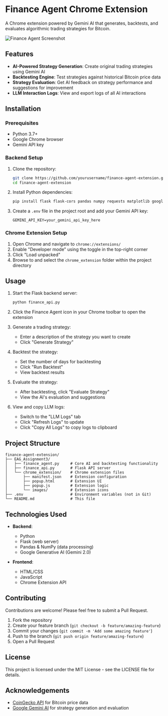 # Finance Agent Chrome Extension

A Chrome extension powered by Gemini AI that generates, backtests, and evaluates algorithmic trading strategies for Bitcoin.

![Finance Agent Screenshot](screenshots/finance_agent_screenshot.png)

## Features

- **AI-Powered Strategy Generation**: Create original trading strategies using Gemini AI
- **Backtesting Engine**: Test strategies against historical Bitcoin price data
- **Strategy Evaluation**: Get AI feedback on strategy performance and suggestions for improvement
- **LLM Interaction Logs**: View and export logs of all AI interactions

## Installation

### Prerequisites

- Python 3.7+
- Google Chrome browser
- Gemini API key

### Backend Setup

1. Clone the repository:
   ```bash
   git clone https://github.com/yourusername/finance-agent-extension.git
   cd finance-agent-extension
   ```

2. Install Python dependencies:
   ```bash
   pip install flask flask-cors pandas numpy requests matplotlib google-generativeai python-dotenv
   ```

3. Create a `.env` file in the project root and add your Gemini API key:
   ```
   GEMINI_API_KEY=your_gemini_api_key_here
   ```

### Chrome Extension Setup

1. Open Chrome and navigate to `chrome://extensions/`
2. Enable "Developer mode" using the toggle in the top-right corner
3. Click "Load unpacked"
4. Browse to and select the `chrome_extension` folder within the project directory

## Usage

1. Start the Flask backend server:
   ```bash
   python finance_api.py
   ```

2. Click the Finance Agent icon in your Chrome toolbar to open the extension

3. Generate a trading strategy:
   - Enter a description of the strategy you want to create
   - Click "Generate Strategy"

4. Backtest the strategy:
   - Set the number of days for backtesting
   - Click "Run Backtest"
   - View backtest results

5. Evaluate the strategy:
   - After backtesting, click "Evaluate Strategy"
   - View the AI's evaluation and suggestions

6. View and copy LLM logs:
   - Switch to the "LLM Logs" tab
   - Click "Refresh Logs" to update
   - Click "Copy All Logs" to copy logs to clipboard

## Project Structure

```
finance-agent-extension/
├── EAG_Assignment3/
│   ├── finance_agent.py     # Core AI and backtesting functionality
│   ├── finance_api.py       # Flask API server
│   └── chrome_extension/    # Chrome extension files
│       ├── manifest.json    # Extension configuration
│       ├── popup.html       # Extension UI
│       ├── popup.js         # Extension logic
│       └── images/          # Extension icons
├── .env                     # Environment variables (not in Git)
└── README.md                # This file
```

## Technologies Used

- **Backend**:
  - Python 
  - Flask (web server)
  - Pandas & NumPy (data processing)
  - Google Generative AI (Gemini 2.0)

- **Frontend**:
  - HTML/CSS
  - JavaScript
  - Chrome Extension API

## Contributing

Contributions are welcome! Please feel free to submit a Pull Request.

1. Fork the repository
2. Create your feature branch (`git checkout -b feature/amazing-feature`)
3. Commit your changes (`git commit -m 'Add some amazing feature'`)
4. Push to the branch (`git push origin feature/amazing-feature`)
5. Open a Pull Request

## License

This project is licensed under the MIT License - see the LICENSE file for details.

## Acknowledgements

- [CoinGecko API](https://www.coingecko.com/en/api) for Bitcoin price data
- [Google Gemini AI](https://ai.google.dev/) for strategy generation and evaluation 